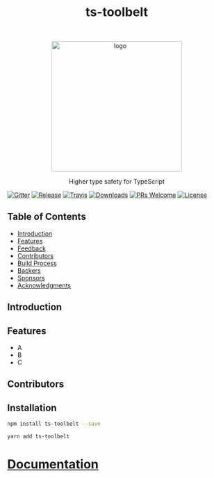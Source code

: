 <h1 align="center">ts-toolbelt</h1><br>
<p align="center">
  <a href="https://gitpoint.co/">
    <img alt="logo" title="ts-toolbelt" src="https://raw.githubusercontent.com/pirix-gh/ts-toolbelt/master/.github/logo.png" width="300">
  </a>
</p>

<p align="center">
    Higher type safety for TypeScript
</p>

<p align="center">

[![Gitter](https://img.shields.io/gitter/room/ts-toolbelt/community.svg)](https://gitter.im/ts-toolbelt/community?utm_source=share-link&utm_medium=link&utm_campaign=share-link)
[![Release](https://img.shields.io/npm/v/ts-toolbelt.svg)](https://www.npmjs.com/package/ts-toolbelt)
[![Travis](https://img.shields.io/travis/pirix-gh/ts-toolbelt.svg)](https://travis-ci.org/pirix-gh/ts-toolbelt)
[![Downloads](https://img.shields.io/npm/dm/ts-toolbelt.svg)]()
[![PRs Welcome](https://img.shields.io/badge/PRs-welcome-brightgreen.svg)](http://makeapullrequest.com)
[![License](https://img.shields.io/npm/l/ts-toolbelt.svg)]()

</p>

## Table of Contents

- [Introduction](#introduction)
- [Features](#features)
- [Feedback](#feedback)
- [Contributors](#contributors)
- [Build Process](#build-process)
- [Backers](#backers-)
- [Sponsors](#sponsors-)
- [Acknowledgments](#acknowledgments)

## Introduction

## Features

* A
* B
* C

## Contributors


## Installation  
```sh  
npm install ts-toolbelt --save
```  

```sh  
yarn add ts-toolbelt
```  

# [Documentation](https://pirix-gh.github.io/ts-toolbelt/)